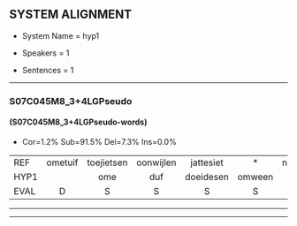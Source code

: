 
## SYSTEM ALIGNMENT

- System Name = hyp1

- Speakers = 1

- Sentences = 1

---

### S07C045M8_3+4LGPseudo

#### (S07C045M8_3+4LGPseudo-words)

- Cor=1.2%	Sub=91.5%	Del=7.3%	Ins=0.0%

|  |  |  |  |  |  |  |  |  |  |  |  |  |  |  |  |  |  |  |  |  |  |  |  |  |  |  |  |  |  |  |  |  |  |  |  |  |  |  |  |  |  |  |  |  |  |  |  |  |  |  |  |  |  |  |  |  |  |  |  |  |  |  |  |  |  |  |  |  |  |  |  |  |  |  |  |  |  |  |  |  |  |  |
|:--- |:---:|:---:|:---:|:---:|:---:|:---:|:---:|:---:|:---:|:---:|:---:|:---:|:---:|:---:|:---:|:---:|:---:|:---:|:---:|:---:|:---:|:---:|:---:|:---:|:---:|:---:|:---:|:---:|:---:|:---:|:---:|:---:|:---:|:---:|:---:|:---:|:---:|:---:|:---:|:---:|:---:|:---:|:---:|:---:|:---:|:---:|:---:|:---:|:---:|:---:|:---:|:---:|:---:|:---:|:---:|:---:|:---:|:---:|:---:|:---:|:---:|:---:|:---:|:---:|:---:|:---:|:---:|:---:|:---:|:---:|:---:|:---:|:---:|:---:|:---:|:---:|:---:|:---:|:---:|:---:|:---:|:---:|
| REF | ometuif | toejietsen | oonwijlen | jattesiet | * | nurudien | nurudien | stoenydaas | * | deuveltek | juitonie | gevijdel | sidowaan | spekkeraai | * | wachteniek | verpierik | nappegreeuw | * | * | mantaroen | schielendaspen | crobeklunker | kabbestepen | * | * | * | verwarig | * | *t | * | * | * | ooiebiekje | fandelig | * | * | jalekrewen | * | smoralij | zeekvlachine | * | * | * | * | kanaroe | toineetlijgen | * | meitsegrok | kantelogsten | * | * | ondermind | choporatie | * | * | * | * | zennebral | * | * | * | ijraspangen | * | blottenduuf | * | * | girdofhaalder | * | * | * | * | tobbermoeit | poentalschouden | * | havedil | havedil | verbrakkertje | * | * | gerauwejaak | hapeneren |
| HYP1 |  | ome | duf | doeidesen | omween | jad | desciet | ner | ner | ud | sdoida | de | veldek | jetoni | gefijnder | cidon | spik | kurea | wachten | ek | verpeer | eek | nu | mandarn | sulen | das | in | grog | bes | de | ben | vwar | warring | uh | verarm | een | nbek | van | van | dn | jalnten | suai | z | v | i | dango | doetlegen | met | zo | gro | danuh | ogsten | ondermind |  |  |  |  |  | shobur | uipt | i | zinepe | rl | a | r | as | bngen | t | dde | hier | doof | hande | andn | der | dom | putel | schuden | ha | diu | ti | gak | eneeren |
| EVAL | D | S | S | S | S | S | S | S | S | S | S | S | S | S | S | S | S | S | S | S | S | S | S | S | S | S | S | S | S | S | S | S | S | S | S | S | S | S | S | S | S | S | S | S | S | S | S | S | S | S | S | S |  | D | D | D | D | D | S | S | S | S | S | S | S | S | S | S | S | S | S | S | S | S | S | S | S | S | S | S | S | S |
---

---
